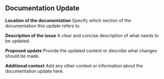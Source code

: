 ## Documentation Update

**Location of the documentation**
Specify which section of the documentation this update refers to.

**Description of the issue**
A clear and concise description of what needs to be updated.

**Proposed update**
Provide the updated content or describe what changes should be made.

**Additional context**
Add any other context or information about the documentation update here.
